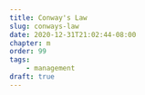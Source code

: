 ```yaml
---
title: Conway's Law
slug: conways-law
date: 2020-12-31T21:02:44-08:00
chapter: m
order: 99
tags:
    - management
draft: true
---
```

